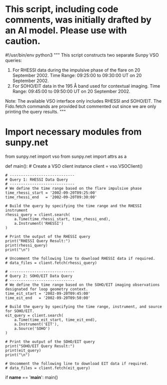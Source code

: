 # This script, including code comments, was initially drafted by an AI model. Please use with caution.

#!/usr/bin/env python3
"""
This script constructs two separate Sunpy VSO queries:
1. For RHESSI data during the impulsive phase of the flare on 20 September 2002.
   Time Range: 09:25:00 to 09:30:00 UT on 20 September 2002.
2. For SOHO/EIT data in the 195 Å band used for contextual imaging.
   Time Range: 09:45:00 to 09:50:00 UT on 20 September 2002.

Note: The available VSO interface only includes RHESSI and SOHO/EIT.
The Fido.fetch commands are provided but commented out since we are only printing the query results.
"""

# Import necessary modules from sunpy.net
from sunpy.net import vso
from sunpy.net import attrs as a

def main():
    # Create a VSO client instance
    client = vso.VSOClient()

    # -----------------------------
    # Query 1: RHESSI Data Query
    # -----------------------------
    # We define the time range based on the flare impulsive phase
    time_rhessi_start = '2002-09-20T09:25:00'
    time_rhessi_end   = '2002-09-20T09:30:00'
    
    # Build the query by specifying the time range and the RHESSI instrument
    rhessi_query = client.search(
        a.Time(time_rhessi_start, time_rhessi_end),
        a.Instrument('RHESSI')
    )
    
    # Print the output of the RHESSI query
    print("RHESSI Query Result:")
    print(rhessi_query)
    print("\n")
    
    # Uncomment the following line to download RHESSI data if required.
    # data_files = client.fetch(rhessi_query)
    
    # -----------------------------
    # Query 2: SOHO/EIT Data Query
    # -----------------------------
    # We define the time range based on the SOHO/EIT imaging observations designated for loop geometry context.
    time_eit_start = '2002-09-20T09:45:00'
    time_eit_end   = '2002-09-20T09:50:00'
    
    # Build the query by specifying the time range, instrument, and source for SOHO/EIT.
    eit_query = client.search(
        a.Time(time_eit_start, time_eit_end),
        a.Instrument('EIT'),
        a.Source('SOHO')
    )
    
    # Print the output of the SOHO/EIT query
    print("SOHO/EIT Query Result:")
    print(eit_query)
    print("\n")
    
    # Uncomment the following line to download EIT data if required.
    # data_files = client.fetch(eit_query)

if __name__ == '__main__':
    main()
